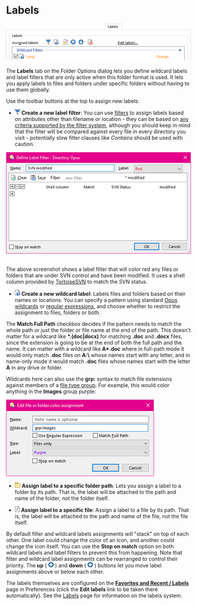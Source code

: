 # Labels

![](/Manual/images/media/folder_options_-_labels.png)

The **Labels** tab on the Folder Options dialog lets you define wildcard labels and label filters that are only active when this folder format is used. It lets you apply labels to files and folders under specific folders without having to use them globally.

Use the toolbar buttons at the top to assign new labels: 

- ![](/Manual/images/media/filter_label.png) **Create a new label filter**: You can use [filters](/Manual/file_operations/copying_moving_and_deleting_files/filtered_operations/RAEDME.md) to assign labels based on attributes other than filename or location - they can be based on [any criteria supported by the filter system](/Manual/file_operations/copying_moving_and_deleting_files/filtered_operations/filter_clause_types.md), although you should keep in mind that the filter will be compared against every file in every directory you visit - potentially slow filter clauses like *Contains* should be used with caution.

![](/Manual/images/media/label_filter.png) 

The above screenshot shows a label filter that will color red any files or folders that are under SVN control and have been modified. It uses a shell column provided by [TortoiseSVN](http://tortoisesvn.net/) to match the SVN status.

- ![](/Manual/images/media/labels_4.png) **Create a new wildcard label**: Labels files and folders based on their names or locations. You can specify a pattern using standard [Opus wildcards](/Manual/reference/wildcard_reference/pattern_matching_syntax.md) or [regular expressions](/Manual/reference/wildcard_reference/regular_expression_syntax.md), and choose whether to restrict the assignment to files, folders or both.

The **Match Full Path** checkbox decides if the pattern needs to match the whole path or just the folder or file name at the end of the path. This doesn't matter for a wildcard like **\*.(doc\|docx)** for matching **.doc** and **.docx** files, since the extension is going to be at the end of both the full path and the name. It can matter with a wildcard like **A\*.doc** where in full-path mode it would only match **.doc** files on **A:\\** whose names start with any letter, and in name-only mode it would match **.doc** files whose names start with the letter **A** in any drive or folder.

Wildcards here can also use the **grp:** syntax to match file extensions against members of a [file type group](/Manual/file_types/file_type_groups.md). For example, this would color anything in the **Images** group purple:

![](/Manual/images/media/wildcard_label.png) 

- ![](/Manual/images/media/label_folder.png) **Assign label to a specific folder path**: Lets you assign a label to a folder by its path. That is, the label will be attached to the path and name of the folder, not the folder itself.

- ![](/Manual/images/media/label_file.png) **Assign label to a specific file**: Assign a label to a file by its path. That is, the label will be attached to the path and name of the file, not the file itself.

By default filter and wildcard labels assignments will "stack" on top of each other. One label could change the color of an icon, and another could change the icon itself. You can use the **Stop on match** option on both wildcard labels and label filters to prevent this from happening. Note that filter and wildcard label assignments can be rearranged to control their priority. The **up** ( ![](/Manual/images/media/label_up.png) ) and **down** ( ![](/Manual/images/media/label_down.png) ) buttons let you move label assignments above or below each other.

The labels themselves are configured on the **[Favorites and Recent / Labels](/Manual/preferences/preferences_categories/favorites_and_recent/file_and_folder_labels.md)** page in Preferences (click the **Edit labels** link to be taken there automatically). See the [Labels](/Manual/file_operations/labels.md) page for information on the labels system.
